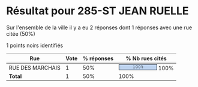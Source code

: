 # Résultat pour 285-ST JEAN RUELLE

Sur l'ensemble de la ville il y a eu 2 réponses dont 1 réponses avec une rue citée (50%)

1 points noirs identifiés

| Rue | Vote | % réponses | % Nb rues cités|
|-----|------|------------|----------------|
| RUE DES MARCHAIS | 1 | 50% | <img src="../../img/bar_100.gif" />&nbsp;100%|
| **Total** | 1 | 50% | 100%|
